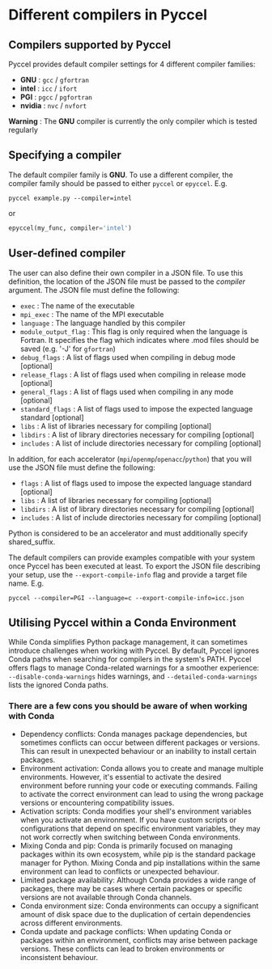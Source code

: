 # Different compilers in Pyccel
## Compilers supported by Pyccel

Pyccel provides default compiler settings for 4 different compiler families:
-   **GNU** : `gcc` / `gfortran`
-   **intel** : `icc` / `ifort`
-   **PGI** : `pgcc` / `pgfortran`
-   **nvidia** : `nvc` / `nvfort`

**Warning** : The **GNU** compiler is currently the only compiler which is tested regularly

## Specifying a compiler

The default compiler family is **GNU**. To use a different compiler, the compiler family should be passed to either `pyccel` or `epyccel`.
E.g.
```shell
pyccel example.py --compiler=intel
```
or
```python
epyccel(my_func, compiler='intel')
```

## User-defined compiler

The user can also define their own compiler in a JSON file. To use this definition, the location of the JSON file must be passed to the _compiler_ argument. The JSON file must define the following:

-   `exec` : The name of the executable
-   `mpi_exec` : The name of the MPI executable
-   `language` : The language handled by this compiler
-   `module_output_flag` : This flag is only required when the language is Fortran. It specifies the flag which indicates where .mod files should be saved (e.g. '-J' for `gfortran`)
-   `debug_flags` : A list of flags used when compiling in debug mode \[optional\]
-   `release_flags` : A list of flags used when compiling in release mode \[optional\]
-   `general_flags` : A list of flags used when compiling in any mode \[optional\]
-   `standard_flags` : A list of flags used to impose the expected language standard \[optional\]
-   `libs` : A list of libraries necessary for compiling \[optional\]
-   `libdirs` : A list of library directories necessary for compiling \[optional\]
-   `includes` : A list of include directories necessary for compiling \[optional\]
  
In addition, for each accelerator (`mpi`/`openmp`/`openacc`/`python`) that you will use the JSON file must define the following:
  
-   `flags` : A list of flags used to impose the expected language standard \[optional\]
-   `libs` : A list of libraries necessary for compiling \[optional\]
-   `libdirs` : A list of library directories necessary for compiling \[optional\]
-   `includes` : A list of include directories necessary for compiling \[optional\]

Python is considered to be an accelerator and must additionally specify shared\_suffix.

The default compilers can provide examples compatible with your system once Pyccel has been executed at least. To export the JSON file describing your setup, use the `--export-compile-info` flag and provide a target file name.
E.g.
```shell
pyccel --compiler=PGI --language=c --export-compile-info=icc.json
```
## Utilising Pyccel within a Conda Environment
While Conda simplifies Python package management, it can sometimes introduce challenges when working with Pyccel. By default, Pyccel ignores Conda paths when searching for compilers in the system's PATH. Pyccel offers flags to manage Conda-related warnings for a smoother experience: `--disable-conda-warnings` hides warnings, and `--detailed-conda-warnings` lists the ignored Conda paths.

### There are a few cons you should be aware of when working with Conda

-  Dependency conflicts: Conda manages package dependencies, but sometimes conflicts can occur between different packages or versions. This can result in unexpected behaviour or an inability to install certain packages.
-  Environment activation: Conda allows you to create and manage multiple environments. However, it's essential to activate the desired environment before running your code or executing commands. Failing to activate the correct environment can lead to using the wrong package versions or encountering compatibility issues.
-  Activation scripts: Conda modifies your shell's environment variables when you activate an environment. If you have custom scripts or configurations that depend on specific environment variables, they may not work correctly when switching between Conda environments.
-  Mixing Conda and pip: Conda is primarily focused on managing packages within its own ecosystem, while pip is the standard package manager for Python. Mixing Conda and pip installations within the same environment can lead to conflicts or unexpected behaviour.
-  Limited package availability: Although Conda provides a wide range of packages, there may be cases where certain packages or specific versions are not available through Conda channels.
-  Conda environment size: Conda environments can occupy a significant amount of disk space due to the duplication of certain dependencies across different environments.
-  Conda update and package conflicts: When updating Conda or packages within an environment, conflicts may arise between package versions. These conflicts can lead to broken environments or inconsistent behaviour.